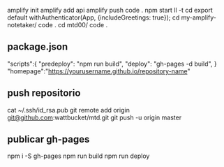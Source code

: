 

amplify init
amplify add api
amplify push
code .
npm start
ll -t
cd export default withAuthenticator(App, {includeGreetings: true});
cd my-amplify-notetaker/
code .
cd mtd00/
code .



## package.json
"scripts":{
 "predeploy": "npm run build",
 "deploy": "gh-pages -d build",
}
"homepage":"https://yourusername.github.io/repository-name"


## push repositorio 
cat ~/.ssh/id_rsa.pub
git remote add origin git@github.com:wattbucket/mtd.git
git push -u origin master




## publicar gh-pages
npm i -S gh-pages
npm run build
npm run deploy
